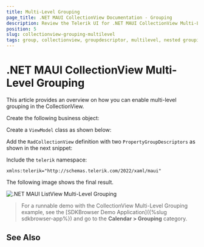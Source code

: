 ```yaml
---
title: Multi-Level Grouping
page_title: .NET MAUI CollectionView Documentation - Grouping
description: Review the Telerik UI for .NET MAUI CollectionView Multi-Level Grouping feature and how to enable it. 
position: 5
slug: collectionview-grouping-multilevel
tags: group, collectionview, groupdescriptor, multilevel, nested grouping, maui, dotnet maui
---
```


# .NET MAUI CollectionView Multi-Level Grouping

This article provides an overview on how you can enable multi-level grouping in the CollectionView.

Create the following business object:

<snippet id='listview-grouping-groupdescriptors-businessobject' />

Create a `ViewModel` class as shown below:

<snippet id='listview-grouping-groupdescriptors-viewmodel' />


Add the `RadCollectionView` definition with two `PropertyGroupDescriptors` as shown in the next snippet:

<snippet id='listview-grouping-multilevel-definition' />

Include the `telerik` namespace:

```XAML
xmlns:telerik="http://schemas.telerik.com/2022/xaml/maui" 
```

The following image shows the final result.

![.NET MAUI ListView Multi-Level Grouping]()

> For a runnable demo with the CollectionView Multi-Level Grouping example, see the [SDKBrowser Demo Application]({%slug sdkbrowser-app%}) and go to the **Calendar > Grouping** category.

## See Also

